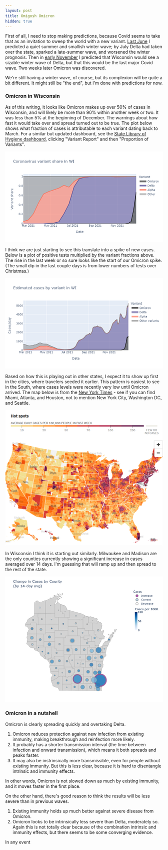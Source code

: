 ```yaml
---
layout: post
title: Omigosh Omicron
hidden: true
---
```



First of all, I need to stop making predictions, because Covid seems to take that as an invitation to sweep the world with a new variant. [Last June](https://covid-wisconsin.com/2021/06/14/immune/#is-it-enough) I predicted a quiet summer and smallish winter wave; by July Delta had taken over the state, sparked a late-summer wave, and worsened the winter prognosis. Then in [early November](2021-11-11-covid-winter-2.md) I predicted that Wisconsin would see a sizable winter wave of Delta, but that this would be the last major Covid wave. Two weeks later Omicron was discovered. 

We're still having a winter wave, of course, but its complexion will be quite a bit different. It might still be "the end", but I'm done with predictions for now.

### Omicron in Wisconsin
As of this writing, it looks like Omicron makes up over 50% of cases in Wisconsin, and will likely be more than 90% within another week or two. It was less than 5% at the beginning of December. The warnings about how fast it would take over and spread turned out to be true. The plot below shows what fraction of cases is attributable to each variant dating back to March. For a similar but updated dashboard, see the [State Library of Hygiene dashboard](https://dataportal.slh.wisc.edu/sc2dashboard), clicking "Variant Report" and then "Proportion of Variants".

![Variant fractions](../assets/Variant-Fraction_2021-12-27.png)

I think we are just starting to see this translate into a spike of new cases. Below is a plot of positive tests multiplied by the variant fractions above. The rise in the last week or so sure looks like the start of our Omicron spike. (The small dip in the last couple days is from lower numbers of tests over Christmas.)

![Variant cases](../assets/Variant-Cases_2021-12-27.png)

Based on how this is playing out in other states, I expect it to show up first in the cities, where travelers seeded it earlier. This pattern is easiest to see in the South, where cases levels were recently very low until Omicron arrived. The map below is from the [New York Times](https://www.nytimes.com/interactive/2021/us/covid-cases.html) - see if you can find Miami, Atlanta, and Houston, not to mention New York City, Washington DC, and Seattle.

![NYT case map](../assets/NYT-Map-USA_2021-12-29.png)

In Wisconsin I think it is starting out similarly. Milwaukee and Madison are the only counties currently showing a significant increase in cases averaged over 14 days. I'm guessing that will ramp up and then spread to the rest of the state.

[![Case change WI](../assets/Map-CaseChange-WI-2021_12_29.png)](https://covid-wisconsin.com/dashboard/)


### Omicron in a nutshell
Omicron is clearly spreading quickly and overtaking Delta. 

1. Omicron reduces protection against new infection from existing immunity, making breakthrough and reinfection more likely.
1. It probably has a shorter transmission interval (the time between infection and onward transmission), which means it both spreads and peaks faster.
1. It may also be instrinsically more transmissible, even for people without existing immunity. But this is less clear, because it is hard to disentangle intrinsic and immunity effects.

In other words, Omicron is not slowed down as much by existing immunity, and it moves faster in the first place.

On the other hand, there's good reason to think the results will be less severe than in previous waves.

1. Existing immunity holds up much better against severe disease from Omicron.
1. Omicron looks to be intrinsically less severe than Delta, moderately so. Again this is not totally clear because of the combination intrinsic and immunity effects, but there seems to be some converging evidence.

In any event 
